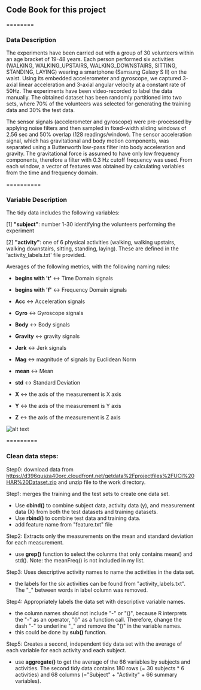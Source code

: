 ## Code Book for this project
========
### Data Description

The experiments have been carried out with a group of 30 volunteers within an age bracket of 19-48 years. Each person performed six activities (WALKING, WALKING_UPSTAIRS, WALKING_DOWNSTAIRS, SITTING, STANDING, LAYING) wearing a smartphone (Samsung Galaxy S II) on the waist. Using its embedded accelerometer and gyroscope, we captured 3-axial linear acceleration and 3-axial angular velocity at a constant rate of 50Hz. The experiments have been video-recorded to label the data manually. The obtained dataset has been randomly partitioned into two sets, where 70% of the volunteers was selected for generating the training data and 30% the test data.

The sensor signals (accelerometer and gyroscope) were pre-processed by applying noise filters and then sampled in fixed-width sliding windows of 2.56 sec and 50% overlap (128 readings/window). The sensor acceleration signal, which has gravitational and body motion components, was separated using a Butterworth low-pass filter into body acceleration and gravity. The gravitational force is assumed to have only low frequency components, therefore a filter with 0.3 Hz cutoff frequency was used. From each window, a vector of features was obtained by calculating variables from the time and frequency domain.

==========
### Variable Description

The tidy data includes the following variables:

 [1] __"subject"__: number 1-30 identifying the volunteers performing the experiment
 
 [2] __"activity"__: one of 6 physical activities (walking, walking upstairs, walking downstairs, sitting, standing, laying). These are defined in the 'activity_labels.txt' file provided.

Averages of the following metrics, with the following naming rules: 

 * __begins with 't'__ <-> Time Domain signals 
 * __begins with 'f'__ <-> Frequency Domain signals 

 * __Acc__ <-> Acceleration signals 
 * __Gyro__ <-> Gyroscope signals 

 * __Body__ <-> Body signals 
 * __Gravity__ <-> gravity signals 

 * __Jerk__ <-> Jerk signals 
 * __Mag__ <-> magnitude of signals by Euclidean Norm 

 * __mean__ <-> Mean
 * __std__ <-> Standard Deviation

 * __X__ <-> the axis of the measurement is X axis
 * __Y__ <-> the axis of the measurement is Y axis
 * __Z__ <-> the axis of the measurement is Z axis
 
![alt text](https://dl.dropboxusercontent.com/u/19473492/p1.png "variable names")
  
=========
### Clean data steps:

Step0: download data from https://d396qusza40orc.cloudfront.net/getdata%2Fprojectfiles%2FUCI%20HAR%20Dataset.zip and unzip file to the work directory.

Step1: merges the training and the test sets to create one data set.

* Use __cbind()__ to combine subject data, activity data (y), and measurement data (X) from both the test datasets and training datasets. 
* Use __rbind()__ to combine test data and training data. 
* add feature name from "feature.txt" file

Step2: Extracts only the measurements on the mean and standard deviation for each measurement. 

* use __grep()__ function to select the colunms that only contains mean() and std(). Note: the meanFreq() is not included in my list.

Step3: Uses descriptive activity names to name the activities in the data set.

* the labels for the six activities can be found from "activity_labels.txt". The "_" between words in label column was removed.

Step4: Appropriately labels the data set with descriptive variable names. 

* the column names should not include "-" or "()", because R interprets the "-" as an operator, "()" as a function call. Therefore, change the dash "-" to underline "_" and remove the "()" in the variable names.
* this could be done by __sub()__ function.

Step5: Creates a second, independent tidy data set with the average of each variable for each activity and each subject.


* use __aggregate()__ to get the average of the 66 variables by subjects and activities. The second tidy data contains 180 rows (= 30 subjects * 6 activities) and 68 columns (="Subject" + "Activity" + 66 summary variables). 








